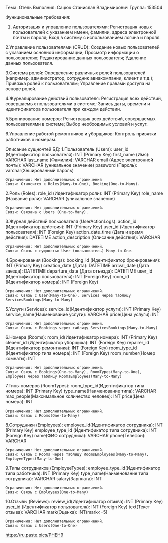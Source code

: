 Тема: Отель
Выполнил: Сацюк Станислав Владимирович
Группа: 153504

Функциональные требования:
1. Авторизация и управление пользователями: 
    Регистрация новых пользователей с указанием имени, фамилии, адреса электронной почты и пароля;
    Вход в систему с использованием логина и пароля.
   
2.Управление пользователями (CRUD):
    Создание новых пользователей с указанием основной информации;
    Просмотр информации о пользователях;
    Редактирование данных пользователя;
    Удаление данных пользователя.
    
3.Система ролей:
    Определение различных ролей пользователей (например, администратор, сотрудник авиакомпании, клиент и т.д.);
    Привязка ролей к пользователям;
    Управление правами доступа на основе ролей.
    
4.Журналирование действий пользователя:
    Регистрация всех действий, совершаемых пользователями в системе;
    Запись даты, времени и идентификатора пользователя при каждом действии.
    
5.Бронирование номеров:
    Регистрация всех действий, совершаемых пользователями в системе;
    Выбор необходимых условий и услуг.
    
6.Управление работой ремонтников и уборщиков:
  Контроль привязки работников к номерам.

Описание сущночтей БД:
1.Пользователь (Users):
    user_id (Идентификатор пользователя): INT (Primary Key)
    first_name (Имя): VARCHAR
    last_name (Фамилия): VARCHAR
    email (Адрес электронной почты): VARCHAR (уникальное значение)
    password (Пароль): varchar(Хешированный пароль)

    Ограничения: Нет дополнительных ограничений
    Связи: Относится к Roles(Many-to-One), Booking(One-to-Many).
    
  2.Роль (Roles):
    role_id (Идентификатор роли): INT (Primary Key)
    role_name (Название роли): VARCHAR (уникальное значение)

    Ограничения: Нет дополнительных ограничений.
    Связи: Связана с Users (One-to-Many).

  3.Журнал действий пользователя (UserActionLogs):
    action_id (Идентификатор действия): INT (Primary Key)
    user_id (Идентификатор пользователя): INT (Foreign Key)
    action_date_time (Дата и время действия): DATETIME
    action_description (Описание действия): VARCHAR

    Ограничения: Нет дополнительных ограничений.
    Связи: Связь с сущностью User (пользователь) Many-to-One.
    
  4.Бронирования (Bookings):
    booking_id (Идентификатор бронирования): INT (Primary Key)
    creation_date (Дата): DATETIME
    arrival_date (Дата заезда): DATETIME
    departure_date (Дата отъезда): DATETIME
    user_id (Идентификатор пользователя): INT (Foreign Key)
    room_id (Идентификатор номера): INT (Foreign Key)

    Ограничения: Нет дополнительных ограничений.
    Связи: Связь с User(Many-to-One), Services через таблицу ServicesBookings(Many-to-Many)

  5.Услуги (Services):
    service_id(Идентификатор услуги): INT (Primary Key)
    service_name(Наименование услуги): VARCHAR
    price(Цена услуги): INT

    Ограничения: Нет дополнительных ограничений.
    Связи: Связь с Bookings через таблицу ServicesBookings(Many-to-Many)

  6.Номера (Rooms):
    room_id(Идентификатор номера): INT (Primary Key)
    cleaenr_id (Идентификатор уборщика): INT (Foreign Key)
    repairer_id (Идентификатор ремонтника): INT (Foreign Key)
    room_type_id (Идентификатор типа номера): INT (Foreign Key)
    room_number(Номер комнаты): INT

    Ограничения: Нет дополнительных ограничений.
    Связи: Связь с Bookings(One-to-Many), RoomTypes(Many-to-One), Employees через таблицу RoomsEmployees(Many-to-Many)

  7.Типы номеров (RoomTypes):
    room_type_id(Идентификатор типа номера): INT (Primary Key)
    type_name(Наименование типа): VARCHAR
    max_people(Максимальное количество человек): INT
    price(Цена номера): INT

    Ограничения: Нет дополнительных ограничений.
    Связи: Связь с Rooms(One-to-Many)

  8.Сотрудники (Employees):
    employee_id(Идентификатор сотрудника): INT (Primary Key)
    employee_type_id (Идентификатор типа сотрудника): INT (Foreign Key)
    name(ФИО сотрудника): VARCHAR
    phone(Телефон): VARCHAR

    Ограничения: Нет дополнительных ограничений.
    Связи: Связь с Rooms через таблицу RoomsEmployees(Many-to-Many), EmployeeTypes(Many-to-One)

  9.Типы сотрудников (EmployeeTypes):
    employee_type_id(Идентификатор типа работника): INT (Primary Key)
    type_name(Наименование типа сотрудника): VARCHAR
    salary(Зарплата): INT

    Ограничения: Нет дополнительных ограничений.
    Связи: Связь с Employees(One-to-Many)

  10.Отзывы (Reviews):
    review_id(Идентификатор отзыва): INT (Primary Key)
    user_id (Идентификатор пользователя): INT (Foreign Key)
    text(Текст отзыва): VARCHAR
    mark(Оценка): INT(mark<=5)

    Ограничения: Нет дополнительных ограничений.
    Связи: Связь с Users(One-to-One)

https://ru.paste.pics/PHEH9
